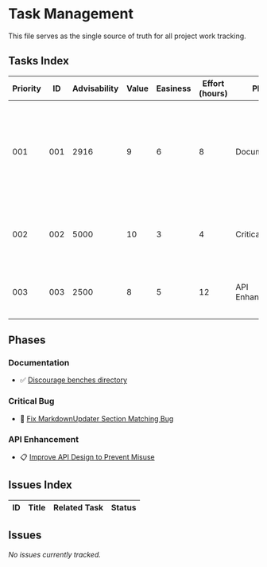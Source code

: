 # Task Management

This file serves as the single source of truth for all project work tracking.

## Tasks Index

| Priority | ID | Advisability | Value | Easiness | Effort (hours) | Phase | Status | Task | Description |
|----------|----|--------------|----- |----------|----------------|-------|--------|------|-------------|
| 001 | 001 | 2916 | 9 | 6 | 8 | Documentation | ✅ (Completed) | [Discourage benches directory](completed/001_discourage_benches_directory.md) | Strengthen benchkit's positioning by actively discouraging benches/ directory usage and promoting standard directory integration |
| 002 | 002 | 5000 | 10 | 3 | 4 | Critical Bug | 🚨 Open | [Fix MarkdownUpdater Section Matching Bug](001_fix_markdown_section_matching_bug.md) | CRITICAL: Fix substring matching bug in MarkdownUpdater causing section duplication |
| 003 | 003 | 2500 | 8 | 5 | 12 | API Enhancement | 📋 Open | [Improve API Design to Prevent Misuse](002_improve_api_design_prevent_misuse.md) | Improve MarkdownUpdater API to prevent section name conflicts |

## Phases

### Documentation
*   ✅ [Discourage benches directory](completed/001_discourage_benches_directory.md)

### Critical Bug
*   🚨 [Fix MarkdownUpdater Section Matching Bug](001_fix_markdown_section_matching_bug.md)

### API Enhancement  
*   📋 [Improve API Design to Prevent Misuse](002_improve_api_design_prevent_misuse.md)

## Issues Index

| ID | Title | Related Task | Status |
|----|-------|--------------|--------|

## Issues

*No issues currently tracked.*